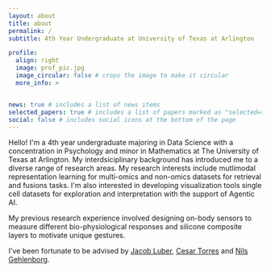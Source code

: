 ```yaml
---
layout: about
title: about
permalink: /
subtitle: 4th Year Undergraduate at University of Texas at Arlington

profile:
  align: right
  image: prof_pic.jpg
  image_circular: false # crops the image to make it circular
  more_info: >


news: true # includes a list of news items
selected_papers: true # includes a list of papers marked as "selected={true}"
social: false # includes social icons at the bottom of the page
---
```


Hello! I'm a 4th year undergraduate majoring in Data Science with a concentration in Psychology and minor in Mathematics at The University of Texas at Arlington. My interdsiciplinary background has introduced me to a diverse range of research areas. My research interests include mutlimodal representation learning for multi-omics and non-omics datasets for retrieval and fusions tasks. I'm also interested in developing visualization tools single cell datasets for exploration and interpretation with the support of Agentic AI.

My previous research experience involved designing on-body sensors to measure different bio-physiological responses and silicone composite layers to motivate unique gestures. 

I've been fortunate to be advised by [Jacob Luber](https://luberlab.org/), [Cesar Torres](https://hybridatelier.uta.edu/) and [Nils Gehlenborg](https://hidivelab.org/).


<!-- Write your biography here. Tell the world about yourself. Link to your favorite [subreddit](http://reddit.com). You can put a picture in, too. The code is already in, just name your picture `prof_pic.jpg` and put it in the `img/` folder.

Put your address / P.O. box / other info right below your picture. You can also disable any of these elements by editing `profile` property of the YAML header of your `_pages/about.md`. Edit `_bibliography/papers.bib` and Jekyll will render your [publications page](/al-folio/publications/) automatically.

Link to your social media connections, too. This theme is set up to use [Font Awesome icons](https://fontawesome.com/) and [Academicons](https://jpswalsh.github.io/academicons/), like the ones below. Add your Facebook, Twitter, LinkedIn, Google Scholar, or just disable all of them. -->
